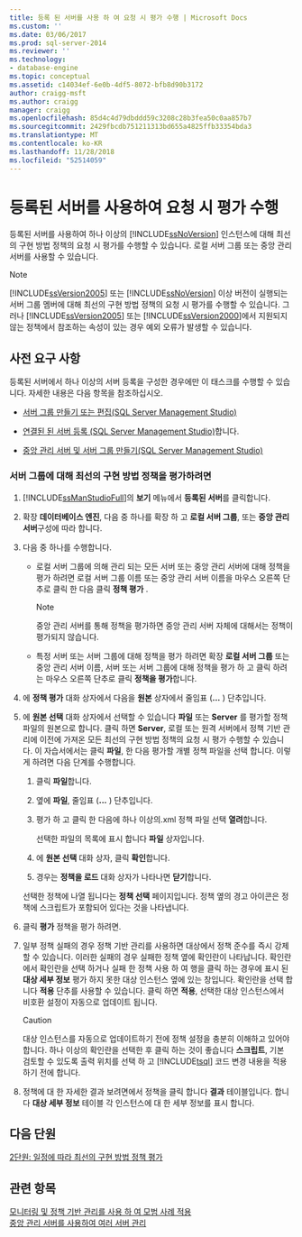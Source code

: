 ```yaml
---
title: 등록 된 서버를 사용 하 여 요청 시 평가 수행 | Microsoft Docs
ms.custom: ''
ms.date: 03/06/2017
ms.prod: sql-server-2014
ms.reviewer: ''
ms.technology:
- database-engine
ms.topic: conceptual
ms.assetid: c14034ef-6e0b-4df5-8072-bfb8d90b3172
author: craigg-msft
ms.author: craigg
manager: craigg
ms.openlocfilehash: 85d4c4d79dbddd59c3208c28b3fea50c0aa857b7
ms.sourcegitcommit: 2429fbcdb751211313bd655a4825ffb33354bda3
ms.translationtype: MT
ms.contentlocale: ko-KR
ms.lasthandoff: 11/28/2018
ms.locfileid: "52514059"
---
```

# <a name="perform-an-on-demand-evaluation-by-using-registered-servers"></a>등록된 서버를 사용하여 요청 시 평가 수행
  등록된 서버를 사용하여 하나 이상의 [!INCLUDE[ssNoVersion](../includes/ssnoversion-md.md)] 인스턴스에 대해 최선의 구현 방법 정책의 요청 시 평가를 수행할 수 있습니다. 로컬 서버 그룹 또는 중앙 관리 서버를 사용할 수 있습니다.  
  
> [!NOTE]  
>  [!INCLUDE[ssVersion2005](../includes/ssversion2005-md.md)] 또는 [!INCLUDE[ssNoVersion](../includes/ssnoversion-md.md)] 이상 버전이 실행되는 서버 그룹 멤버에 대해 최선의 구현 방법 정책의 요청 시 평가를 수행할 수 있습니다. 그러나 [!INCLUDE[ssVersion2005](../includes/ssversion2005-md.md)] 또는 [!INCLUDE[ssVersion2000](../includes/ssversion2000-md.md)]에서 지원되지 않는 정책에서 참조하는 속성이 있는 경우 예외 오류가 발생할 수 있습니다.  
  
## <a name="prerequisites"></a>사전 요구 사항  
 등록된 서버에서 하나 이상의 서버 등록을 구성한 경우에만 이 태스크를 수행할 수 있습니다. 자세한 내용은 다음 항목을 참조하십시오.  
  
-   [서버 그룹 만들기 또는 편집&#40;SQL Server Management Studio&#41;](../ssms/register-servers/create-or-edit-a-server-group-sql-server-management-studio.md)  
  
-   [연결된 된 서버 등록 &#40;SQL Server Management Studio&#41;](../ssms/register-servers/register-a-connected-server-sql-server-management-studio.md)합니다.  
  
-   [중앙 관리 서버 및 서버 그룹 만들기&#40;SQL Server Management Studio&#41;](../ssms/register-servers/create-a-central-management-server-and-server-group.md)  
  
### <a name="to-evaluate-best-practices-policies-against-a-server-group"></a>서버 그룹에 대해 최선의 구현 방법 정책을 평가하려면  
  
1.  [!INCLUDE[ssManStudioFull](../includes/ssmanstudiofull-md.md)]의 **보기** 메뉴에서 **등록된 서버**를 클릭합니다.  
  
2.  확장 **데이터베이스 엔진**, 다음 중 하나를 확장 하 고 **로컬 서버 그룹**, 또는 **중앙 관리 서버**구성에 따라 합니다.  
  
3.  다음 중 하나를 수행합니다.  
  
    -   로컬 서버 그룹에 의해 관리 되는 모든 서버 또는 중앙 관리 서버에 대해 정책을 평가 하려면 로컬 서버 그룹 이름 또는 중앙 관리 서버 이름을 마우스 오른쪽 단추로 클릭 한 다음 클릭 **정책 평가** .  
  
        > [!NOTE]  
        >  중앙 관리 서버를 통해 정책을 평가하면 중앙 관리 서버 자체에 대해서는 정책이 평가되지 않습니다.  
  
    -   특정 서버 또는 서버 그룹에 대해 정책을 평가 하려면 확장 **로컬 서버 그룹** 또는 중앙 관리 서버 이름, 서버 또는 서버 그룹에 대해 정책을 평가 하 고 클릭 하려는 마우스 오른쪽 단추로 클릭 **정책을 평가**합니다.  
  
4.  에 **정책 평가** 대화 상자에서 다음을 **원본** 상자에서 줄임표 (**...** ) 단추입니다.  
  
5.  에 **원본 선택** 대화 상자에서 선택할 수 있습니다 **파일** 또는 **Server** 를 평가할 정책 파일의 원본으로 합니다. 클릭 하면 **Server**, 로컬 또는 원격 서버에서 정책 기반 관리에 이전에 가져온 모든 최선의 구현 방법 정책의 요청 시 평가 수행할 수 있습니다. 이 자습서에서는 클릭 **파일**, 한 다음 평가할 개별 정책 파일을 선택 합니다. 이렇게 하려면 다음 단계를 수행합니다.  
  
    1.  클릭 **파일**합니다.  
  
    2.  옆에 **파일**, 줄임표 (**...** ) 단추입니다.  
  
    3.  평가 하 고 클릭 한 다음에 하나 이상의.xml 정책 파일 선택 **열려**합니다.  
  
         선택한 파일의 목록에 표시 합니다 **파일** 상자입니다.  
  
    4.  에 **원본 선택** 대화 상자, 클릭 **확인**합니다.  
  
    5.  경우는 **정책을 로드** 대화 상자가 나타나면 **닫기**합니다.  
  
     선택한 정책에 나열 됩니다는 **정책 선택** 페이지입니다. 정책 옆의 경고 아이콘은 정책에 스크립트가 포함되어 있다는 것을 나타냅니다.  
  
6.  클릭 **평가** 정책을 평가 하려면.  
  
7.  일부 정책 실패의 경우 정책 기반 관리를 사용하면 대상에서 정책 준수를 즉시 강제할 수 있습니다. 이러한 실패의 경우 실패한 정책 옆에 확인란이 나타납니다. 확인란에서 확인란을 선택 하거나 실패 한 정책 사용 하 여 행을 클릭 하는 경우에 표시 된 **대상 세부 정보** 평가 하지 못한 대상 인스턴스 옆에 있는 창입니다. 확인란을 선택 합니다 **적용** 단추를 사용할 수 있습니다. 클릭 하면 **적용**, 선택한 대상 인스턴스에서 비호환 설정이 자동으로 업데이트 됩니다.  
  
    > [!CAUTION]  
    >  대상 인스턴스를 자동으로 업데이트하기 전에 정책 설정을 충분히 이해하고 있어야 합니다. 하나 이상의 확인란을 선택한 후 클릭 하는 것이 좋습니다 **스크립트**, 기본 검토할 수 있도록 출력 위치를 선택 하 고 [!INCLUDE[tsql](../includes/tsql-md.md)] 코드 변경 내용을 적용 하기 전에 합니다.  
  
8.  정책에 대 한 자세한 결과 보려면에서 정책을 클릭 합니다 **결과** 테이블입니다. 합니다 **대상 세부 정보** 테이블 각 인스턴스에 대 한 세부 정보를 표시 합니다.  
  
## <a name="next-lesson"></a>다음 단원  
 [2단원: 일정에 따라 최선의 구현 방법 정책 평가](../../2014/tutorials/lesson-2-evaluate-best-practices-policies-on-a-scheduled-basis.md)  
  
## <a name="see-also"></a>관련 항목  
 [모니터링 및 정책 기반 관리를 사용 하 여 모범 사례 적용](../relational-databases/policy-based-management/monitor-and-enforce-best-practices-by-using-policy-based-management.md)   
 [중앙 관리 서버를 사용하여 여러 서버 관리](../relational-databases/administer-multiple-servers-using-central-management-servers.md)  
  
  

